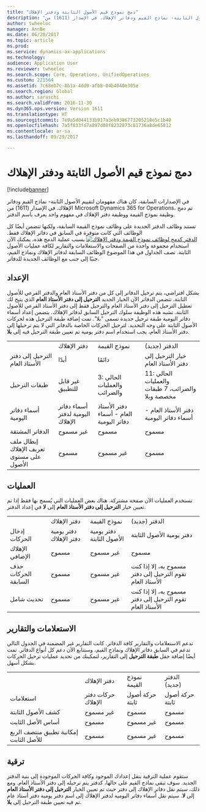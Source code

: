 ```yaml
---
title: "دمج نموذج قيم الأصول الثابتة ودفتر الإهلاك"
description: "في الإصدارات السابقة، كان هناك مفهومان لتقييم الأصول الثابتة- نماذج القيم ودفاتر الإهلاك. في الإصدار (1611) من Microsoft Dynamics 365 for Operations، تم دمج وظيفة نموذج القيمة ووظيفة دفتر الإهلاك في مفهوم واحد يعرف باسم الدفتر."
author: twheeloc
manager: AnnBe
ms.date: 06/20/2017
ms.topic: article
ms.prod: 
ms.service: dynamics-ax-applications
ms.technology: 
audience: Application User
ms.reviewer: twheeloc
ms.search.scope: Core, Operations, UnifiedOperations
ms.custom: 221564
ms.assetid: 7c68eb7c-8b1a-4dd9-afb8-04b4040e305e
ms.search.region: Global
ms.author: saraschi
ms.search.validFrom: 2016-11-30
ms.dyn365.ops.version: Version 1611
ms.translationtype: HT
ms.sourcegitcommit: 7e0a5d044133b917a3eb9386773205218e5c1b40
ms.openlocfilehash: 7a5f833fd7a897d00f8232873c81736a8de65812
ms.contentlocale: ar-sa
ms.lasthandoff: 09/29/2017

---
```


# <a name="fixed-asset-value-model-and-depreciation-book-merge"></a>دمج نموذج قيم الأصول الثابتة ودفتر الإهلاك

[!include[banner](../includes/banner.md)]


في الإصدارات السابقة، كان هناك مفهومان لتقييم الأصول الثابتة- نماذج القيم ودفاتر الإهلاك. في الإصدار (1611) من Microsoft Dynamics 365 for Operations، تم دمج وظيفة نموذج القيمة ووظيفة دفتر الإهلاك في مفهوم واحد يعرف باسم الدفتر.

تستند وظائف الدفتر الجديدة على وظائف نموذج القيمة السابقة، ولكنها تتضمن أيضًا كل الوظائف التي كانت متوفرة في السابق في دفاتر الإهلاك فقط. [![‬‏‫الدفتر كدمج لوظائف نموذج القيمة ودفتر الإهلاك](./media/fixed-assets.png)](./media/fixed-assets.png) ‏‫بسبب عملية الدمج هذه، يمكنك الآن استخدام مجموعة واحدة من الصفحات والاستعلامات والتقارير لكافة عمليات الأصول الثابتة.‬ تصف الجداول في هذا الموضوع الوظائف السابقة لدفاتر الإهلاك ونماذج القيم، جنبًا إلى جنب مع الوظائف الجديدة للدفاتر.

## <a name="setup"></a>الإعداد
بشكل افتراضي، يتم ترحيل الدفاتر إلى كل من دفتر الأستاذ العام والدفتر الفرعي للأصول الثابتة. تتضمن الدفاتر الآن الخيار الجديد **الترحيل إلى دفتر الأستاذ العام** الذي يتيح لك تعطيل الترحيل إلى دفتر الأستاذ العام والترحيل فقط إلى دفتر الأستاذ الفرعي للأصول الثابتة. تشبه هذه الوظيفة سلوك الترحيل السابق لدفاتر الإهلاك. يتضمن إعداد أسماء دفاتر اليومية طبقة ترحيل جديدة تسمى "بلا". تمت إضافة طبقة الترحيل هذه لحركات الأصول الثابتة على وجه التحديد. لترحيل الحركات الخاصة بالدفاتر التي لا يتم ترحيلها إلى دفتر الأستاذ العام، يجب استخدام اسم دفتر يومية تم تعيين طبقة الترحيل فيه إلى **بلا**.

|                                                  |                                 |                                 |                                                         |
|--------------------------------------------------|---------------------------------|---------------------------------|---------------------------------------------------------|
|                                                  | دفتر الإهلاك               | نموذج القيمة                     | الدفتر (جديد)                                              |
| الترحيل إلى دفتر الأستاذ العام                                   | أبدًا                           | دائمًا                          | خيار الترحيل إلى دفتر الأستاذ العام                                |
| طبقات الترحيل                                   | غير قابل للتطبيق                  | 3: الحالي والعمليات والضرائب | 11: الحالي والعمليات والضرائب، 7 طبقات مخصصة وبلا |
| أسماء دفاتر اليومية                                    | أسماء دفاتر اليومية لدفتر الإهلاك | دفتر الأستاذ العام - أسماء دفاتر اليومية              | دفتر الأستاذ العام - أسماء دفاتر اليومية                                      |
| الدفاتر المشتقة                                    | غير مسموح                     | مسموح                         | مسموح                                                 |
| إبطال ملف تعريف الإهلاك على مستوى الأصول | مسموح                         | غير مسموح                     | مسموح                                                 |

## <a name="processes"></a>العمليات
تستخدم العمليات الآن صفحة مشتركة. هناك بعض العمليات التي يُسمح بها فقط إذا تم تعيين خيار **الترحيل إلى دفتر الأستاذ العام** إلى **لا** في إعداد الدفتر.

|                                |                           |                     |                                          |
|--------------------------------|---------------------------|---------------------|------------------------------------------|
|                                | دفتر الإهلاك         | نموذج القيمة         | الدفتر (جديد)                               |
| إدخال الحركات              | دفتر يومية دفتر الإهلاك | دفتر يومية الأصول الثابتة | دفتر يومية الأصول الثابتة                      |
| الإهلاك الإضافي             | مسموح                   | غير مسموح         | مسموح                                  |
| حذف الحركات السابقة | مسموح                   | غير مسموح         | مسموح به، إلا إذا كنت تقوم الترحيل إلى دفتر الأستاذ العام |
| تحديث شامل                    | مسموح                   | غير مسموح         | مسموح به، إلا إذا كنت تقوم الترحيل إلى دفتر الأستاذ العام |

## <a name="inquiries-and-reports"></a>الاستعلامات والتقارير
تدعم الاستعلامات والتقارير كافة الدفاتر. كانت التقارير غير المضمنة في الجدول التالي تدعم في السابق دفاتر الإهلاك ونماذج القيم، وستتابع الآن دعم كل أنواع الدفاتر. تمت أيضًا إضافة حقل **طبقة الترحيل** إلى التقارير، لتمكينك من تحديد عمليات ترحيل الحركات بشكل أسهل.

|                                       |                                |                          |                          |
|---------------------------------------|--------------------------------|--------------------------|--------------------------|
|                                       | دفتر الإهلاك              | نموذج القيمة              | الدفتر (جديد)               |
| استعلامات                             | حركات دفتر الإهلاك | حركة أصول ثابتة | حركة أصول ثابتة |
| كشف الأصول الثابتة                 | غير مسموح                    | مسموح                  | مسموح                  |
| أساس الأصل الثابت                     | مسموح                        | غير مسموح              | مسموح                  |
| إمكانية تطبيق منتصف الربع للأصل الثابت | مسموح                        | غير مسموح              | مسموح                  |

## <a name="upgrade"></a>ترقية
ستقوم عملية الترقية بنقل إعدادك الموجود وكافة الحركات الموجودة إلى بنية الدفتر الجديد. سوف تبقى نماذج القيم على حالها، كدفتر يتم ترحيله إلى دفتر الأستاذ العام. ومع ذلك، سيتم نقل دفاتر الإهلاك إلى دفتر حيث تم تعيين الخيار **الترحيل إلى دفتر الأستاذ العام** إلى **لا**. سيتم نقل أسماء دفاتر اليومية لدفتر الإهلاك إلى اسم دفتر يومية دفتر أستاذ عام تم فيه تعيين طبقة الترحيل إلى **بلا**.




